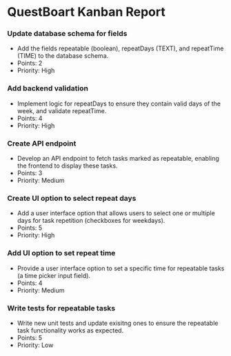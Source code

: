 # QuestBoart Kanban Report

### Update database schema for fields
- Add the fields repeatable (boolean), repeatDays (TEXT), and repeatTime (TIME) to the database schema.
- Points: 2
- Priority: High

### Add backend validation
- Implement logic for repeatDays to ensure they contain valid days of the week, and validate repeatTime.
- Points: 4
- Priority: High

### Create API endpoint
- Develop an API endpoint to fetch tasks marked as repeatable, enabling the frontend to display these tasks.
- Points: 3
- Priority: Medium

### Create UI option to select repeat days
- Add a user interface option that allows users to select one or multiple days for task repetition (checkboxes for weekdays).
- Points: 5
- Priority: High

### Add UI option to set repeat time
- Provide a user interface option to set a specific time for repeatable tasks (a time picker input field).
- Points: 4
- Priority: Medium

### Write tests for repeatable tasks
- Write new unit tests and update exisitng ones to ensure the repeatable task functionality works as expected.
- Points: 5
- Priority: Low
